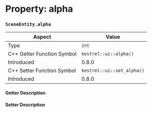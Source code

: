 
# Property: alpha
### `SceneEntity.alpha`

| Aspect | Value |
| --- | --- |
| Type | `int` |
| C++ Getter Function Symbol | `kestrel::ui::alpha()` |
| Introduced | 0.8.0 |
| C++ Setter Function Symbol | `kestrel::ui::set_alpha()` |
| Introduced | 0.8.0 |

#### Getter Description

#### Setter Description

